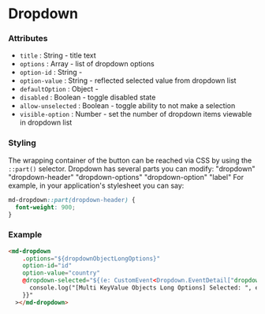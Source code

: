 # Dropdown

### Attributes

- `title` : String - title text
- `options` : Array - list of dropdown options
- `option-id` : String -
- `option-value` : String - reflected selected value from dropdown list
- `defaultOption` : Object -
- `disabled` : Boolean - toggle disabled state
- `allow-unselected` : Boolean - toggle ability to not make a selection
- `visible-option` : Number - set the number of dropdown items viewable in dropdown list

### Styling

The wrapping container of the button can be reached via CSS by using the `::part()` selector. Dropdown has several parts you can modify:
"dropdown"
"dropdown-header"
"dropdown-options"
"dropdown-option"
"label"
For example, in your application's stylesheet you can say:

```CSS
md-dropdown::part(dropdown-header) {
  font-weight: 900;
}
```

### Example

```html
<md-dropdown
    .options="${dropdownObjectLongOptions}"
    option-id="id"
    option-value="country"
    @dropdown-selected="${(e: CustomEvent<Dropdown.EventDetail["dropdown-selected"]>) => {
      console.log("[Multi KeyValue Objects Long Options] Selected: ", e.detail);
    }}"
  ></md-dropdown>
```
